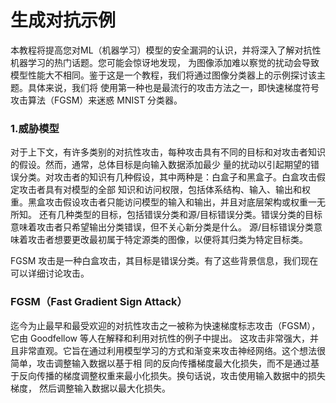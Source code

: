 # 生成对抗示例
本教程将提高您对ML（机器学习）模型的安全漏洞的认识，并将深入了解对抗性机器学习的热门话题。您可能会惊讶地发现，
为图像添加难以察觉的扰动会导致模型性能大不相同。鉴于这是一个教程，我们将通过图像分类器上的示例探讨该主题。具体来说，我们将
使用第一种也是最流行的攻击方法之一，即快速梯度符号攻击算法（FGSM）来迷惑 MNIST 分类器。

### 1.威胁模型
对于上下文，有许多类别的对抗性攻击，每种攻击具有不同的目标和对攻击者知识的假设。然而，通常，总体目标是向输入数据添加最少
量的扰动以引起期望的错误分类。对攻击者的知识有几种假设，其中两种是：白盒子和黑盒子。白盒攻击假定攻击者具有对模型的全部
知识和访问权限，包括体系结构、输入、输出和权重。黑盒攻击假设攻击者只能访问模型的输入和输出，并且对底层架构或权重一无所知。
还有几种类型的目标，包括错误分类和源/目标错误分类。错误分类的目标意味着攻击者只希望输出分类错误，但不关心新分类是什么。
源/目标错误分类意味着攻击者想要更改最初属于特定源类的图像，以便将其归类为特定目标类。

FGSM 攻击是一种白盒攻击，其目标是错误分类。有了这些背景信息，我们现在可以详细讨论攻击。

### FGSM（Fast Gradient Sign Attack）
迄今为止最早和最受欢迎的对抗性攻击之一被称为快速梯度标志攻击（FGSM），它由 Goodfellow 等人在解释和利用对抗性的例子中提出。 
这攻击非常强大，并且非常直观。它旨在通过利用模型学习的方式和渐变来攻击神经网络。这个想法很简单，攻击调整输入数据以基于相
同的反向传播梯度最大化损失，而不是通过基于反向传播的梯度调整权重来最小化损失。换句话说，攻击使用输入数据中的损失梯度，
然后调整输入数据以最大化损失。